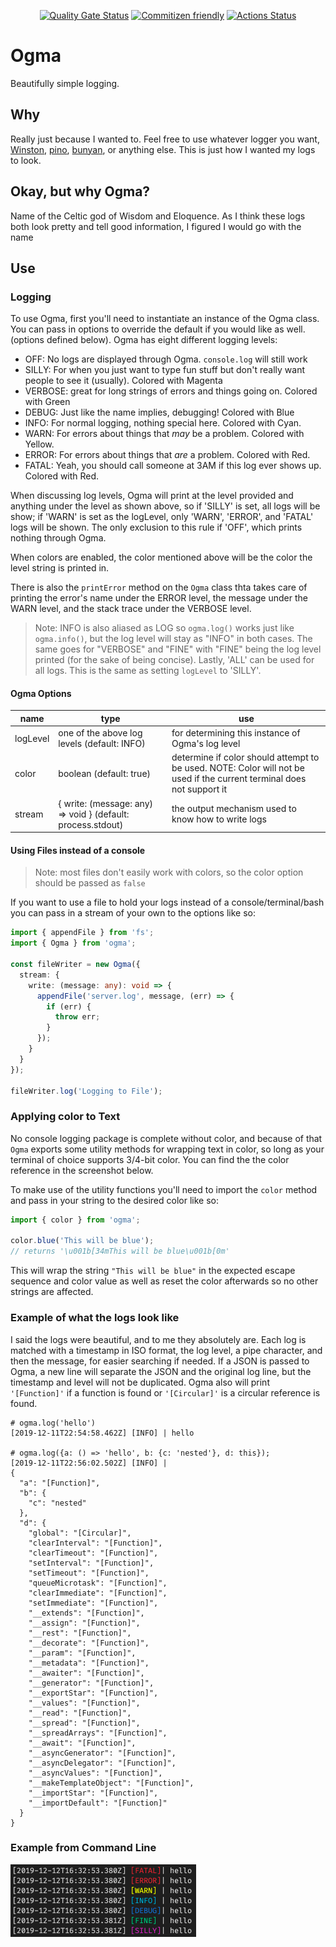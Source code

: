 <div align="center">

[![Quality Gate Status](https://sonarcloud.io/api/project_badges/measure?project=jmcdo29_ogma&metric=alert_status)](https://sonarcloud.io/dashboard?id=jmcdo29_ogma) [![Commitizen friendly](https://img.shields.io/badge/commitizen-friendly-brightgreen.svg)](http://commitizen.github.io/cz-cli/) [![Actions Status](https://github.com/jmcdo29/ogma/workflows/CI/badge.svg)](https://github.com/jmcdo29/ogma/workflows/CI/badge.svg)

</div>

# Ogma

Beautifully simple logging.

## Why

Really just because I wanted to. Feel free to use whatever logger you want, [Winston](https://www.npmjs.com/package/winston), [pino](https://www.npmjs.com/package/pino), [bunyan](https://www.npmjs.com/package/bunyan), or anything else. This is just how I wanted my logs to look.

## Okay, but why Ogma?

Name of the Celtic god of Wisdom and Eloquence. As I think these logs both look pretty and tell good information, I figured I would go with the name

## Use

### Logging

To use Ogma, first you'll need to instantiate an instance of the Ogma class. You can pass in options to override the default if you would like as well. (options defined below). Ogma has eight different logging levels:

- OFF: No logs are displayed through Ogma. `console.log` will still work
- SILLY: For when you just want to type fun stuff but don't really want people to see it (usually). Colored with Magenta
- VERBOSE: great for long strings of errors and things going on. Colored with Green
- DEBUG: Just like the name implies, debugging! Colored with Blue
- INFO: For normal logging, nothing special here. Colored with Cyan.
- WARN: For errors about things that _may_ be a problem. Colored with Yellow.
- ERROR: For errors about things that _are_ a problem. Colored with Red.
- FATAL: Yeah, you should call someone at 3AM if this log ever shows up. Colored with Red.

When discussing log levels, Ogma will print at the level provided and anything under the level as shown above, so if 'SILLY' is set, all logs will be show; if 'WARN' is set as the logLevel, only 'WARN', 'ERROR', and 'FATAL' logs will be shown. The only exclusion to this rule if 'OFF', which prints nothing through Ogma.

When colors are enabled, the color mentioned above will be the color the level string is printed in.

There is also the `printError` method on the `Ogma` class thta takes care of printing the error's name under the ERROR level, the message under the WARN level, and the stack trace under the VERBOSE level.

> Note: INFO is also aliased as LOG so `ogma.log()` works just like `ogma.info()`, but the log level will stay as "INFO" in both cases. The same goes for "VERBOSE" and "FINE" with "FINE" being the log level printed (for the sake of being concise). Lastly, 'ALL' can be used for all logs. This is the same as setting `logLevel` to 'SILLY'.

#### Ogma Options

| name | type | use |
| --- | --- | --- |
| logLevel | one of the above log levels (default: INFO) | for determining this instance of Ogma's log level |
| color | boolean (default: true) | determine if color should attempt to be used. NOTE: Color will not be used if the current terminal does not support it |
| stream | { write: (message: any) => void } (default: process.stdout) | the output mechanism used to know how to write logs |

#### Using Files instead of a console

> Note: most files don't easily work with colors, so the color option should be passed as `false`

If you want to use a file to hold your logs instead of a console/terminal/bash you can pass in a stream of your own to the options like so:

```ts
import { appendFile } from 'fs';
import { Ogma } from 'ogma';

const fileWriter = new Ogma({
  stream: {
    write: (message: any): void => {
      appendFile('server.log', message, (err) => {
        if (err) {
          throw err;
        }
      });
    }
  }
});

fileWriter.log('Logging to File');
```

### Applying color to Text

No console logging package is complete without color, and because of that `Ogma` exports some utility methods for wrapping text in color, so long as your terminal of choice supports 3/4-bit color. You can find the the color reference in the screenshot below.

To make use of the utility functions you'll need to import the `color` method and pass in your string to the desired color like so:

```ts
import { color } from 'ogma';

color.blue('This will be blue');
// returns '\u001b[34mThis will be blue\u001b[0m'
```

This will wrap the string `"This will be blue"` in the expected escape sequence and color value as well as reset the color afterwards so no other strings are affected.

### Example of what the logs look like

I said the logs were beautiful, and to me they absolutely are. Each log is matched with a timestamp in ISO format, the log level, a pipe character, and then the message, for easier searching if needed. If a JSON is passed to Ogma, a new line will separate the JSON and the original log line, but the timestamp and level will not be duplicated. Ogma also will print `'[Function]'` if a function is found or `'[Circular]'` is a circular reference is found.

```shell
# ogma.log('hello')
[2019-12-11T22:54:58.462Z] [INFO] | hello

# ogma.log({a: () => 'hello', b: {c: 'nested'}, d: this});
[2019-12-11T22:56:02.502Z] [INFO] |
{
  "a": "[Function]",
  "b": {
    "c": "nested"
  },
  "d": {
    "global": "[Circular]",
    "clearInterval": "[Function]",
    "clearTimeout": "[Function]",
    "setInterval": "[Function]",
    "setTimeout": "[Function]",
    "queueMicrotask": "[Function]",
    "clearImmediate": "[Function]",
    "setImmediate": "[Function]",
    "__extends": "[Function]",
    "__assign": "[Function]",
    "__rest": "[Function]",
    "__decorate": "[Function]",
    "__param": "[Function]",
    "__metadata": "[Function]",
    "__awaiter": "[Function]",
    "__generator": "[Function]",
    "__exportStar": "[Function]",
    "__values": "[Function]",
    "__read": "[Function]",
    "__spread": "[Function]",
    "__spreadArrays": "[Function]",
    "__await": "[Function]",
    "__asyncGenerator": "[Function]",
    "__asyncDelegator": "[Function]",
    "__asyncValues": "[Function]",
    "__makeTemplateObject": "[Function]",
    "__importStar": "[Function]",
    "__importDefault": "[Function]"
  }
}
```

### Example from Command Line

![](Ogma-log.png)
